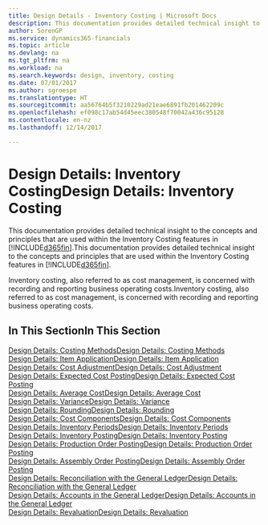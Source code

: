 ```yaml
---
title: Design Details - Inventory Costing | Microsoft Docs
description: This documentation provides detailed technical insight to the concepts and principles that are used within the Inventory Costing features in Dynamics 365.
author: SorenGP
ms.service: dynamics365-financials
ms.topic: article
ms.devlang: na
ms.tgt_pltfrm: na
ms.workload: na
ms.search.keywords: design, inventory, costing
ms.date: 07/01/2017
ms.author: sgroespe
ms.translationtype: HT
ms.sourcegitcommit: aa56764b5f3210229ad21eae6891fb201462209c
ms.openlocfilehash: ef098c17ab54d45eec380548f70042a436c95128
ms.contentlocale: en-nz
ms.lasthandoff: 12/14/2017

---
```

# <a name="design-details-inventory-costing"></a><span data-ttu-id="0bebd-103">Design Details: Inventory Costing</span><span class="sxs-lookup"><span data-stu-id="0bebd-103">Design Details: Inventory Costing</span></span>
<span data-ttu-id="0bebd-104">This documentation provides detailed technical insight to the concepts and principles that are used within the Inventory Costing features in [!INCLUDE[d365fin](includes/d365fin_md.md)].</span><span class="sxs-lookup"><span data-stu-id="0bebd-104">This documentation provides detailed technical insight to the concepts and principles that are used within the Inventory Costing features in [!INCLUDE[d365fin](includes/d365fin_md.md)].</span></span>  

<span data-ttu-id="0bebd-105">Inventory costing, also referred to as cost management, is concerned with recording and reporting business operating costs.</span><span class="sxs-lookup"><span data-stu-id="0bebd-105">Inventory costing, also referred to as cost management, is concerned with recording and reporting business operating costs.</span></span>  

## <a name="in-this-section"></a><span data-ttu-id="0bebd-106">In This Section</span><span class="sxs-lookup"><span data-stu-id="0bebd-106">In This Section</span></span>  
[<span data-ttu-id="0bebd-107">Design Details: Costing Methods</span><span class="sxs-lookup"><span data-stu-id="0bebd-107">Design Details: Costing Methods</span></span>](design-details-costing-methods.md)  
[<span data-ttu-id="0bebd-108">Design Details: Item Application</span><span class="sxs-lookup"><span data-stu-id="0bebd-108">Design Details: Item Application</span></span>](design-details-item-application.md)  
[<span data-ttu-id="0bebd-109">Design Details: Cost Adjustment</span><span class="sxs-lookup"><span data-stu-id="0bebd-109">Design Details: Cost Adjustment</span></span>](design-details-cost-adjustment.md)  
[<span data-ttu-id="0bebd-110">Design Details: Expected Cost Posting</span><span class="sxs-lookup"><span data-stu-id="0bebd-110">Design Details: Expected Cost Posting</span></span>](design-details-expected-cost-posting.md)  
[<span data-ttu-id="0bebd-111">Design Details: Average Cost</span><span class="sxs-lookup"><span data-stu-id="0bebd-111">Design Details: Average Cost</span></span>](design-details-average-cost.md)  
[<span data-ttu-id="0bebd-112">Design Details: Variance</span><span class="sxs-lookup"><span data-stu-id="0bebd-112">Design Details: Variance</span></span>](design-details-variance.md)  
[<span data-ttu-id="0bebd-113">Design Details: Rounding</span><span class="sxs-lookup"><span data-stu-id="0bebd-113">Design Details: Rounding</span></span>](design-details-rounding.md)  
[<span data-ttu-id="0bebd-114">Design Details: Cost Components</span><span class="sxs-lookup"><span data-stu-id="0bebd-114">Design Details: Cost Components</span></span>](design-details-cost-components.md)  
[<span data-ttu-id="0bebd-115">Design Details: Inventory Periods</span><span class="sxs-lookup"><span data-stu-id="0bebd-115">Design Details: Inventory Periods</span></span>](design-details-inventory-periods.md)  
[<span data-ttu-id="0bebd-116">Design Details: Inventory Posting</span><span class="sxs-lookup"><span data-stu-id="0bebd-116">Design Details: Inventory Posting</span></span>](design-details-inventory-posting.md)  
[<span data-ttu-id="0bebd-117">Design Details: Production Order Posting</span><span class="sxs-lookup"><span data-stu-id="0bebd-117">Design Details: Production Order Posting</span></span>](design-details-production-order-posting.md)  
[<span data-ttu-id="0bebd-118">Design Details: Assembly Order Posting</span><span class="sxs-lookup"><span data-stu-id="0bebd-118">Design Details: Assembly Order Posting</span></span>](design-details-assembly-order-posting.md)  
[<span data-ttu-id="0bebd-119">Design Details: Reconciliation with the General Ledger</span><span class="sxs-lookup"><span data-stu-id="0bebd-119">Design Details: Reconciliation with the General Ledger</span></span>](design-details-reconciliation-with-the-general-ledger.md)  
[<span data-ttu-id="0bebd-120">Design Details: Accounts in the General Ledger</span><span class="sxs-lookup"><span data-stu-id="0bebd-120">Design Details: Accounts in the General Ledger</span></span>](design-details-accounts-in-the-general-ledger.md)  
[<span data-ttu-id="0bebd-121">Design Details: Revaluation</span><span class="sxs-lookup"><span data-stu-id="0bebd-121">Design Details: Revaluation</span></span>](design-details-revaluation.md)

